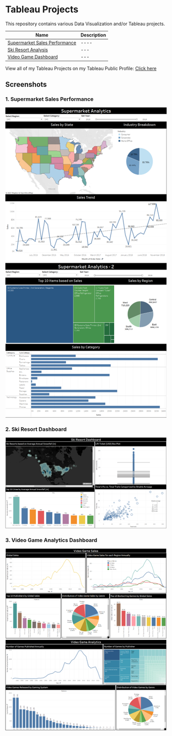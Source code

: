 # Tableau Projects
This repository contains various Data Visualization and/or Tableau projects. 

| Name | Description |
| ---- | ----------- |
| [Supermarket Sales Performance](https://public.tableau.com/views/SupermarketSalesPerformance_16327699218330/SupermarketAnalytics-1?:language=en-US&:display_count=n&:origin=viz_share_link) | ---- |
| [Ski Resort Analysis](https://public.tableau.com/views/SkiResortDashboard_16301888847180/SkiResortDashboard?:language=en-US&:display_count=n&:origin=viz_share_link) |---|
| [Video Game Dashboard](https://public.tableau.com/views/VideoGameAnalytics/Dashboard1?:language=en-US&:display_count=n&:origin=viz_share_link) | ---|
 
 View all of my Tableau Projects on my Tableau Public Profile: [Click here](https://public.tableau.com/app/profile/brandon.wallace)
 
 ## Screenshots
 
 ### 1. Supermarket Sales Performance
 
 <img src="https://github.com/BWalliz/Tableau-Projects/blob/main/Supermarket%20Sales%20Performance/Screenshots/dashboard1.png" alt="SS 1"/>
 
 <img src="https://github.com/BWalliz/Tableau-Projects/blob/main/Supermarket%20Sales%20Performance/Screenshots/dashboard2.png" alt="SS 1"/>
 
 ### 2. Ski Resort Dashboard
 
 <img src="https://github.com/BWalliz/Tableau-Projects/blob/main/Ski%20Resort%20Analysis/Screenshots/ski_resort_dashboard.png" alt="SS 1"/>
 
 ### 3. Video Game Analytics Dashboard
 
 <img src="https://github.com/BWalliz/Tableau-Projects/blob/main/Video%20Game%20Analysis/Screenshots/dashboard1.png" alt="SS 1"/>
 
 <img src="https://github.com/BWalliz/Tableau-Projects/blob/main/Video%20Game%20Analysis/Screenshots/dashboard2.png" alt="SS 1"/>
